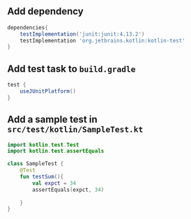 

## Add dependency

```groovy
dependencies{
    testImplementation('junit:junit:4.13.2')
    testImplementation 'org.jetbrains.kotlin:kotlin-test'
}
```

## Add test task to `build.gradle`

```groovy
test {
    useJUnitPlatform()
}
```

## Add a sample test in `src/test/kotlin/SampleTest.kt`

```kt
import kotlin.test.Test
import kotlin.test.assertEquals

class SampleTest {
    @Test
    fun testSum(){
        val expct = 34
        assertEquals(expct, 34)
        
    }
}
```